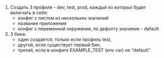1) Создать 3 профиля - dev, test, prod, каждый из которых будет включать в себя:
    - конфиг с листом из нескольких значений
    - название приложения
    - конфиг с переменной окружения, по дефолту значение - default
2) 3 бина: 
    - один создается, только если профиль test, 
    - другой, если существует первый бин, 
    - третий, если в конфиге EXAMPLE_TEST (env var) не “default”
